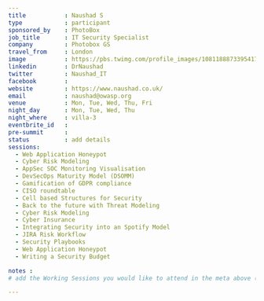 ```yaml
---
title           : Naushad S
type            : participant
sponsored_by    : PhotoBox
job_title       : IT Security Specialist
company         : Photobox GS
travel_from     : London
image           : https://pbs.twimg.com/profile_images/1081188873395417088/NeFK51Km_400x400.jpg
linkedin        : DrNaushad
twitter         : Naushad_IT
facebook        :
website         : https://www.naushad.co.uk/
email           : naushad@owasp.org
venue           : Mon, Tue, Wed, Thu, Fri
night_day       : Mon, Tue, Wed, Thu
night_where     : villa-3
eventbrite_id   :
pre-summit      :
status          : add details
sessions:
  - Web Application Honeypot
  - Cyber Risk Modeling
  - AppSec SOC Monitoring Visualisation
  - DevSecOps Maturity Model (DSOMM)
  - Gamification of GDPR compliance
  - CISO roundtable
  - Cell based Structures for Security
  - Back to the future with Threat Modeling
  - Cyber Risk Modeling
  - Cyber Insurance
  - Integrating Security into an Spotify Model
  - JIRA Risk Workflow
  - Security Playbooks
  - Web Application Honeypot
  - Writing a Security Budget

notes :
# add the Working Sessions you would like to attend in the meta above (use the session's title) e.g. sessions (one per line): -Security Playbooks Diagrams -Hackathon Daily Sessions

---
```


<!-- put more details about participant here -->
